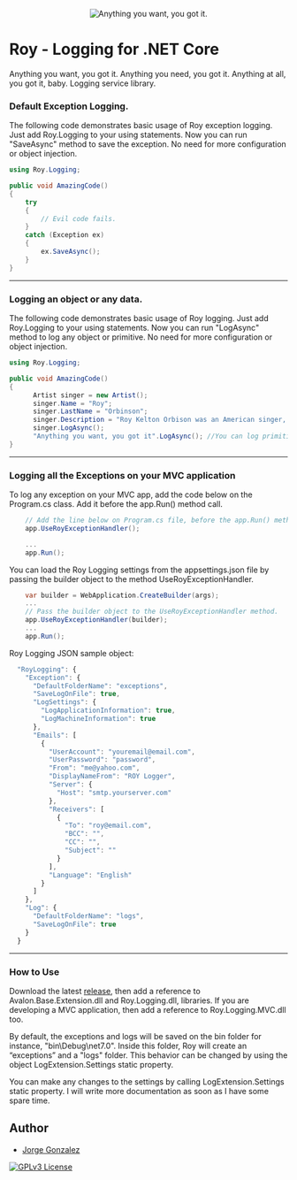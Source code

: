 <p align="center">
  <img src="https://jorge-github.github.io/Roy/web/images/logo-biggerfont-white.PNG" 
      alt="Anything you want, you got it."/>
</p>

# Roy - Logging for .NET Core
Anything you want, you got it. Anything you need, you got it. Anything at all, you got it, baby. Logging service library.


### Default Exception Logging.

The following code demonstrates basic usage of Roy exception logging. Just add Roy.Logging to your using statements.
Now you can run "SaveAsync" method to save the exception. No need for more configuration or object injection.

```cs
using Roy.Logging;

public void AmazingCode()
{
    try
    {
        // Evil code fails.
    }
    catch (Exception ex)
    {
        ex.SaveAsync();
    }
}
```
---
### Logging an object or any data.

The following code demonstrates basic usage of Roy logging. Just add Roy.Logging to your using statements.
Now you can run "LogAsync" method to log any object or primitive. No need for more configuration or object injection.

```cs
using Roy.Logging;

public void AmazingCode()
{
      Artist singer = new Artist();
      singer.Name = "Roy";
      singer.LastName = "Orbinson";
      singer.Description = "Roy Kelton Orbison was an American singer, songwriter, and musician.";
      singer.LogAsync();
      "Anything you want, you got it".LogAsync(); //You can log primitives too.
}
```
---
### Logging all the Exceptions on your MVC application

To log any exception on your MVC app, add the code below on the Program.cs class. Add it before the app.Run() method call.

```cs
    // Add the line below on Program.cs file, before the app.Run() method call.
    app.UseRoyExceptionHandler();

    ...
    app.Run();    
```

You can load the Roy Logging settings from the appsettings.json file by passing the builder object to the method UseRoyExceptionHandler.

```cs
    var builder = WebApplication.CreateBuilder(args);
    ...
    // Pass the builder object to the UseRoyExceptionHandler method.
    app.UseRoyExceptionHandler(builder);
    ...
    app.Run();    
```

Roy Logging JSON sample object:

```js client
  "RoyLogging": {
    "Exception": {
      "DefaultFolderName": "exceptions",
      "SaveLogOnFile": true,
      "LogSettings": {
        "LogApplicationInformation": true,
        "LogMachineInformation": true
      },
      "Emails": [
        {
          "UserAccount": "youremail@email.com",
          "UserPassword": "password",
          "From": "me@yahoo.com",
          "DisplayNameFrom": "ROY Logger",
          "Server": {
            "Host": "smtp.yourserver.com"
          },
          "Receivers": [
            {
              "To": "roy@email.com",
              "BCC": "",
              "CC": "",
              "Subject": ""
            }
          ],
          "Language": "English"
        }
      ]
    },
    "Log": {
      "DefaultFolderName": "logs",
      "SaveLogOnFile": true
    }
  }
```
---
### How to Use

Download the latest [release](https://github.com/Jorge-GitHub/Roy/releases), then add a reference to Avalon.Base.Extension.dll and Roy.Logging.dll, libraries. If you are developing a MVC application, then add a reference to Roy.Logging.MVC.dll too.

By default, the exceptions and logs will be saved on the bin folder for instance, "bin\Debug\net7.0".
Inside this folder, Roy will create an “exceptions” and a "logs" folder.
This behavior can be changed by using the object LogExtension.Settings static property.

You can make any changes to the settings by calling LogExtension.Settings static property.
I will write more documentation as soon as I have some spare time.

## Author
- [Jorge Gonzalez](https://github.com/Jorge-GitHub)

[![GPLv3 License](https://img.shields.io/badge/License-GPL%20v3-yellow.svg)](https://opensource.org/licenses/)
